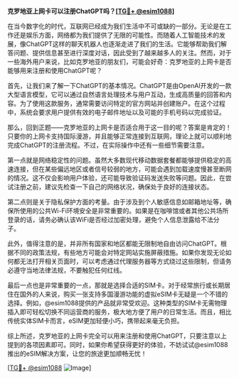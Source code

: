 **克罗地亚上网卡可以注册ChatGPT吗？[[TG💪+ @esim1088](https://t.me/s/esim1088)]**

在当今数字化的时代，互联网已经成为我们生活中不可或缺的一部分。无论是在工作还是娱乐方面，网络都为我们提供了无限的可能性。而随着人工智能技术的发展，像ChatGPT这样的聊天机器人也逐渐走进了我们的生活。它能够帮助我们解答问题、提供信息甚至进行深度对话，因此受到了越来越多人的关注。然而，对于一些海外用户来说，比如克罗地亚的朋友们，可能会好奇：克罗地亚的上网卡是否能够用来注册和使用ChatGPT呢？

首先，让我们来了解一下ChatGPT的基本情况。ChatGPT是由OpenAI开发的一款大型语言模型，它可以通过自然语言处理技术与用户互动，生成高质量的回答和内容。为了使用这款服务，通常需要访问特定的官方网站并创建账户。在这个过程中，系统会要求用户提供有效的电子邮件地址以及可能的手机号码以完成验证。

那么，回到正题——克罗地亚的上网卡是否适合用于这一目的呢？答案是肯定的！只要你的上网卡支持国际漫游，并且能够正常连接到互联网，理论上就可以顺利地完成ChatGPT的注册流程。不过，在实际操作中还有一些细节需要注意。

第一点就是网络稳定性的问题。虽然大多数现代移动数据套餐都能够提供稳定的高速连接，但在某些偏远地区或者信号较弱的地方，可能会遇到加载速度慢甚至断网的情况。这不仅会影响用户体验，还可能导致验证码发送失败等问题。因此，在尝试注册之前，建议先检查一下自己的网络状况，确保处于良好的连接状态。

第二点则是关于隐私保护方面的考量。由于涉及到个人敏感信息如邮箱地址等，确保所使用的公共Wi-Fi环境安全是非常重要的。如果是在咖啡馆或者其他公共场所登录的话，请务必确认该WiFi是否经过加密处理，避免个人信息泄露给不法分子。

此外，值得注意的是，并非所有国家和地区都能无限制地自由访问ChatGPT。根据不同的政策法规，有些地方可能会对特定网站实施屏蔽措施。如果你发现无论如何都无法打开相关页面时，可以考虑通过代理服务器等方式绕过这些限制，但请务必遵守当地法律法规，不要触犯任何红线。

最后一点也是非常重要的一点，那就是选择合适的SIM卡。对于经常旅行或长期居住在国外的人来说，购买一张支持多国漫游功能的虚拟eSIM卡无疑是一个不错的选择。例如，@esim1088提供的产品就非常受欢迎。这种类型的SIM卡无需物理插入即可轻松切换不同运营商的服务，极大地方便了用户的日常生活。而且，相比传统实体SIM卡而言，eSIM更加轻便小巧，携带起来毫无负担。

综上所述，克罗地亚的上网卡完全可以用来注册和使用ChatGPT，只要注意以上提到的各项因素即可。同时，如果你希望获得更好的体验，不妨试试@esim1088推出的eSIM解决方案，让您的旅途更加顺畅无忧！

[[TG💪+ @esim1088](https://t.me/s/esim1088) ![Image](https://i.postimg.cc/4NQfJmqS/Snipaste-2025-05-13-00-14-12.png)]